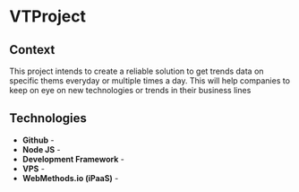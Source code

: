 # VTProject

## Context

This project intends to create a reliable solution to get trends data on specific thems everyday or multiple times a day. This will help companies to keep on eye on new technologies or trends in their business lines

## Technologies

- **Github** - 
- **Node JS** -
- **Development Framework** -
- **VPS** -
- **WebMethods.io (iPaaS)** -

